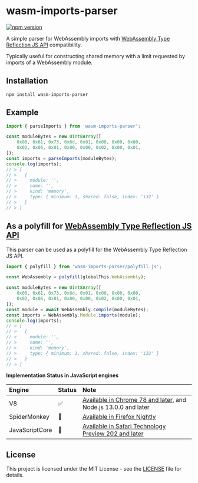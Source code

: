 # wasm-imports-parser

[![npm version](https://badge.fury.io/js/wasm-imports-parser.svg)](https://badge.fury.io/js/wasm-imports-parser)

A simple parser for WebAssembly imports with [WebAssembly Type Reflection JS API](https://github.com/WebAssembly/js-types/blob/main/proposals/js-types/Overview.md) compatibility.

Typically useful for constructing shared memory with a limit requested by imports of a WebAssembly module.

## Installation

```
npm install wasm-imports-parser
```

## Example


```js
import { parseImports } from 'wasm-imports-parser';

const moduleBytes = new Uint8Array([
    0x00, 0x61, 0x73, 0x6d, 0x01, 0x00, 0x00, 0x00,
    0x02, 0x06, 0x01, 0x00, 0x00, 0x02, 0x00, 0x01,
]);
const imports = parseImports(moduleBytes);
console.log(imports);
// > [
// >   {
// >     module: '',
// >     name: '',
// >     kind: 'memory',
// >     type: { minimum: 1, shared: false, index: 'i32' }
// >   }
// > ]
```

## As a polyfill for [WebAssembly Type Reflection JS API](https://github.com/WebAssembly/js-types/blob/main/proposals/js-types/Overview.md)

This parser can be used as a polyfill for the WebAssembly Type Reflection JS API.

```js
import { polyfill } from 'wasm-imports-parser/polyfill.js';

const WebAssembly = polyfill(globalThis.WebAssembly);

const moduleBytes = new Uint8Array([
    0x00, 0x61, 0x73, 0x6d, 0x01, 0x00, 0x00, 0x00,
    0x02, 0x06, 0x01, 0x00, 0x00, 0x02, 0x00, 0x01,
]);
const module = await WebAssembly.compile(moduleBytes);
const imports = WebAssembly.Module.imports(module);
console.log(imports);
// > [
// >   {
// >     module: '',
// >     name: '',
// >     kind: 'memory',
// >     type: { minimum: 1, shared: false, index: 'i32' }
// >   }
// > ]
```

**Implementation Status in JavaScript engines**

| Engine | Status | Note |
|:-------|:-------|:-----|
| V8     | :white_check_mark: | [Available in Chrome 78 and later](https://chromestatus.com/feature/5725002447978496), and Node.js 13.0.0 and later |
| SpiderMonkey | :construction: | [Available in Firefox Nightly](https://bugzilla.mozilla.org/show_bug.cgi?id=1651725) |
| JavaScriptCore | :construction: | [Available in Safari Technology Preview 202 and later](https://developer.apple.com/documentation/safari-technology-preview-release-notes/stp-release-202) |

## License

This project is licensed under the MIT License - see the [LICENSE](LICENSE) file for details.
